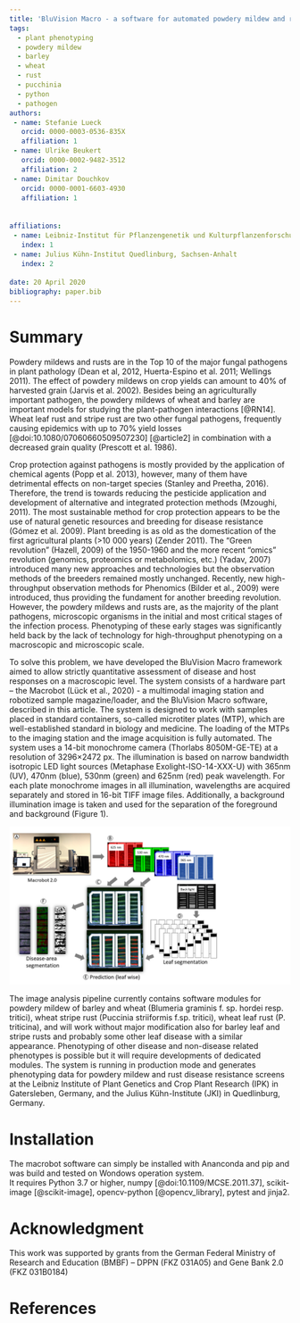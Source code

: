 ```yaml
---
title: 'BluVision Macro - a software for automated powdery mildew and rust disease quantification on detached leaves.'
tags:
  - plant phenotyping
  - powdery mildew
  - barley
  - wheat
  - rust
  - pucchinia
  - python
  - pathogen
authors:
 - name: Stefanie Lueck
   orcid: 0000-0003-0536-835X
   affiliation: 1
 - name: Ulrike Beukert
   orcid: 0000-0002-9482-3512
   affiliation: 2
 - name: Dimitar Douchkov
   orcid: 0000-0001-6603-4930
   affiliation: 1
   
 
affiliations:
 - name: Leibniz-Institut für Pflanzengenetik und Kulturpflanzenforschung Gatersleben, Stadt Seeland, Sachsen-Anhalt
   index: 1
 - name: Julius Kühn-Institut Quedlinburg, Sachsen-Anhalt
   index: 2
   
date: 20 April 2020
bibliography: paper.bib
---
```

 
# Summary

Powdery mildews and rusts are in the Top 10 of the major fungal pathogens in plant pathology (Dean et al, 2012, Huerta-Espino et al. 2011; Wellings 2011). The effect of powdery mildews on crop yields can amount to 40% of harvested grain (Jarvis et al. 2002). Besides being an agriculturally important pathogen, the powdery mildews of wheat and barley are important models for studying the plant-pathogen interactions [@RN14]. Wheat leaf rust and stripe rust are two other fungal pathogens, frequently causing epidemics with up to 70% yield losses [@doi:10.1080/07060660509507230] [@article2] in combination with a decreased grain quality (Prescott et al. 1986). 

Crop protection against pathogens is mostly provided by the application of chemical agents (Popp et al. 2013), however, many of them have detrimental effects on non-target species (Stanley and Preetha, 2016).  Therefore, the trend is towards reducing the pesticide application and development of alternative and integrated protection methods (Mzoughi, 2011). The most sustainable method for crop protection appears to be the use of natural genetic resources and breeding for disease resistance (Gómez et al. 2009). Plant breeding is as old as the domestication of the first agricultural plants (>10 000 years) (Zender 2011). The “Green revolution” (Hazell, 2009) of the 1950-1960 and the more recent “omics” revolution (genomics, proteomics or metabolomics, etc.) (Yadav, 2007) introduced many new approaches and technologies but the observation methods of the breeders remained mostly unchanged. Recently, new high-throughput observation methods for Phenomics (Bilder et al., 2009) were introduced, thus providing the fundament for another breeding revolution. However, the powdery mildews and rusts are, as the majority of the plant pathogens, microscopic organisms in the initial and most critical stages of the infection process. Phenotyping of these early stages was significantly held back by the lack of technology for high-throughput phenotyping on a macroscopic and microscopic scale. 

To solve this problem, we have developed the BluVision Macro framework aimed to allow strictly quantitative assessment of disease and host responses on a macroscopic level. The system consists of a hardware part – the Macrobot (Lück et al., 2020) - a multimodal imaging station and robotized sample magazine/loader, and the BluVision Macro software, described in this article. The system is designed to work with samples placed in standard containers, so-called microtiter plates (MTP), which are well-established standard in biology and medicine. The loading of the MTPs to the imaging station and the image acquisition is fully automated. The system uses a 14-bit monochrome camera (Thorlabs 8050M-GE-TE) at a resolution of 3296×2472 px. The illumination is based on narrow bandwidth isotropic LED light sources (Metaphase Exolight-ISO-14-XXX-U) with 365nm (UV), 470nm (blue), 530nm (green) and 625nm (red) peak wavelength. For each plate monochrome images in all illumination, wavelengths are acquired separately and stored in 16-bit TIFF image files. Additionally, a background illumination image is taken and used for the separation of the foreground and background (Figure 1).

![Macrobot pipline.\label{fig:example}](Macrobot_Figure1.png)

The image analysis pipeline currently contains software modules for powdery mildew of barley and wheat (Blumeria graminis f. sp. hordei resp. tritici), wheat stripe rust (Puccinia striiformis f.sp. tritici), wheat leaf rust (P. triticina), and will work without major modification also for barley leaf and stripe rusts and probably some other leaf disease with a similar appearance. Phenotyping of other disease and non-disease related phenotypes is possible but it will require developments of dedicated modules. The system is running in production mode and generates phenotyping data for powdery mildew and rust disease resistance screens at the Leibniz Institute of Plant Genetics and Crop Plant Research (IPK) in Gatersleben, Germany, and the Julius Kühn-Institute (JKI) in Quedlinburg, Germany.


 
# Installation
The macrobot software can simply be installed with Ananconda and pip and was build and tested on Wondows operation system. <br>
It requires Python 3.7 or higher, numpy [@doi:10.1109/MCSE.2011.37], scikit-image [@scikit-image], opencv-python [@opencv_library], pytest and jinja2. 

# Acknowledgment
This work was supported by grants from the German Federal Ministry of Research and Education (BMBF) – DPPN (FKZ 031A05) and Gene Bank 2.0  (FKZ 031B0184)

# References
